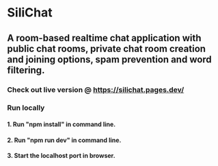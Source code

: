 # SiliChat

## A room-based realtime chat application with public chat rooms, private chat room creation and joining options, spam prevention and word filtering.

### Check out live version @ https://silichat.pages.dev/
### Run locally

#### 1. Run "npm install" in command line.
#### 2. Run "npm run dev" in command line.
#### 3. Start the localhost port in browser.

